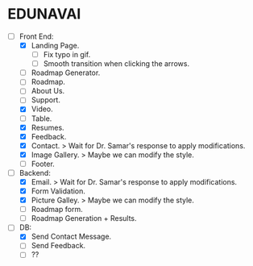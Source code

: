 # EDUNAVAI
- [ ] Front End:
  - [x] Landing Page.
    - [ ] Fix typo in gif.
    - [ ] Smooth transition when clicking the arrows.
  - [ ] Roadmap Generator.
  - [ ] Roadmap.
  - [ ] About Us.
  - [ ] Support.
  - [x] Video.
  - [ ] Table.
  - [x] Resumes.
  - [x] Feedback.
  - [x] Contact. > Wait for Dr. Samar's response to apply modifications.
  - [x] Image Gallery. > Maybe we can modify the style.
  - [ ] Footer.
- [ ] Backend:
  - [x] Email. > Wait for Dr. Samar's response to apply modifications.
  - [x] Form Validation.
  - [x] Picture Galley. > Maybe we can modify the style.
  - [ ] Roadmap form.
  - [ ] Roadmap Generation + Results.
- [ ] DB:
  - [x] Send Contact Message.
  - [ ] Send Feedback.
  - [ ] ??
